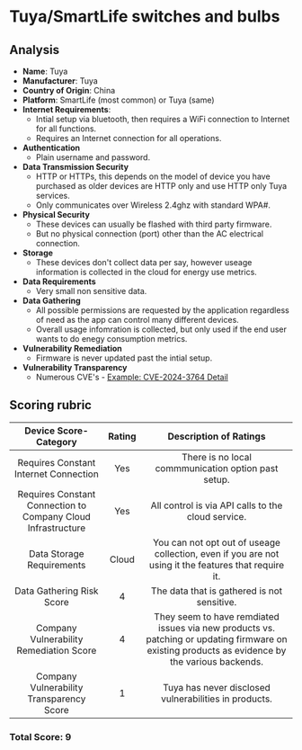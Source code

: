 # Tuya/SmartLife switches and bulbs
## Analysis
- **Name**: Tuya
- **Manufacturer**: Tuya
- **Country of Origin**: China
- **Platform**: SmartLife (most common) or Tuya (same)
- **Internet Requirements**:
    - Intial setup via bluetooth, then requires a WiFi connection to Internet for all functions.  
    - Requires an Internet connection for all operations.  
- **Authentication**
    - Plain username and password.  
- **Data Transmission Security**
    - HTTP or HTTPs, this depends on the model of device you have purchased as older devices are HTTP only and use HTTP only Tuya services.  
    - Only communicates over Wireless 2.4ghz with standard WPA#.  
- **Physical Security**
    - These devices can usually be flashed with third party firmware.
    - But no physical connection (port) other than the AC electrical connection.
- **Storage**
    - These devices don't collect data per say, however useage information is collected in the cloud for energy use metrics.  
- **Data Requirements**
    - Very small non sensitive data. 
- **Data Gathering**
  - All possible permissions are requested by the application regardless of need as the app can control many different devices.  
  - Overall usage infomration is collected, but only used if the end user wants to do enegy consumption metrics.  
- **Vulnerability Remediation**
  - Firmware is never updated past the intial setup.  
- **Vulnerability Transparency**
  - Numerous CVE's - [Example: CVE-2024-3764 Detail](https://nvd.nist.gov/vuln/detail/CVE-2024-3764)
## Scoring rubric
| Device Score-Category |  Rating | Description of Ratings | 
| :---: | :---: | :---: | 
| Requires Constant Internet Connection | Yes | There is no local commmunication option past setup.   |
| Requires Constant Connection to Company Cloud Infrastructure | Yes | All control is via API calls to the cloud service.   |
| Data Storage Requirements | Cloud | You can not opt out of useage collection, even if you are not using it the features that require it.   |
| Data Gathering Risk Score | 4 | The data that is gathered is not sensitive. |
| Company Vulnerability Remediation Score | 4 | They seem to have remdiated issues via new products vs. patching or updating firmware on existing products as evidence by the various backends. |
| Company Vulnerability Transparency Score | 1 | Tuya has never disclosed vulnerabilities in products. | 

### Total Score: 9

